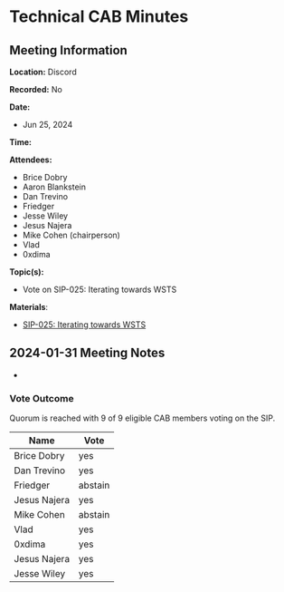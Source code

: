 # Technical CAB Minutes

## Meeting Information

**Location:** Discord

**Recorded:** No

**Date:**

- Jun 25, 2024

**Time:** 

**Attendees:**

- Brice Dobry
- Aaron Blankstein
- Dan Trevino
- Friedger
- Jesse Wiley
- Jesus Najera
- Mike Cohen (chairperson)
- Vlad
- 0xdima

**Topic(s):**

- Vote on SIP-025: Iterating towards WSTS

**Materials**:

- [SIP-025: Iterating towards WSTS](https://github.com/stacksgov/sips/pull/183)

## 2024-01-31 Meeting Notes

-

### Vote Outcome

Quorum is reached with 9 of 9 eligible CAB members voting on the SIP.

| Name         | Vote    |
| ------------ | ------- |
| Brice Dobry  | yes     |
| Dan Trevino  | yes     |
| Friedger     | abstain |
| Jesus Najera | yes     |
| Mike Cohen   | abstain |
| Vlad         | yes     |
| 0xdima       | yes     |
| Jesus Najera | yes     |
| Jesse Wiley  | yes     |
